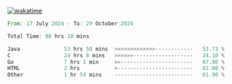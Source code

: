 [![wakatime](https://wakatime.com/badge/user/5970ac98-85fb-4bfd-a7d8-142e7d5bd274.svg)](https://wakatime.com/@5970ac98-85fb-4bfd-a7d8-142e7d5bd274)

<!--START_SECTION:waka-->

```rust
From: 17 July 2024 - To: 29 October 2024

Total Time: 98 hrs 18 mins

Java              53 hrs 50 mins  >>>>>>>>>>>>>------------   53.73 %
C                 24 hrs 8 mins   >>>>>>-------------------   24.10 %
Go                7 hrs 1 min     >>-----------------------   07.00 %
HTML              2 hrs           >------------------------   02.00 %
Other             1 hr 54 mins    -------------------------   01.90 %
```

<!--END_SECTION:waka-->
